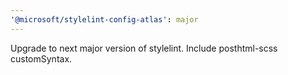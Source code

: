 ```yaml
---
'@microsoft/stylelint-config-atlas': major
---
```


Upgrade to next major version of stylelint. Include posthtml-scss customSyntax.
